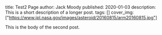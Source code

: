 title: Test2 Page
author: Jack Moody
published: 2020-01-03
description: This is a short description of a longer post.
tags: []
cover_img: ["https://www.jpl.nasa.gov/images/asteroid/20160815/arm20160815.jpg"]

This is the body of the second post.

